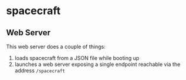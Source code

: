 # spacecraft

## Web Server

This web server does a couple of things:

1. loads spacecraft from a JSON file while booting up
1. launches a web server exposing a single endpoint reachable via the address `/spacecraft`
